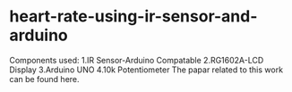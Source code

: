 # heart-rate-using-ir-sensor-and-arduino
Components used:
1.IR Sensor-Arduino Compatable
2.RG1602A-LCD Display
3.Arduino UNO
4.10k Potentiometer
The papar related to this work can be found here.
